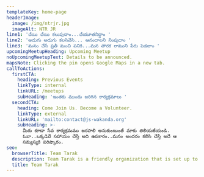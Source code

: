 ```yaml
---
templateKey: home-page
headerImage:
  image: /img/ntrjr.jpg
  imageAlt: NTR JR
line1: 'చేయి చేయి కలుపుదాం...చేయూతనిద్దాం '
line2: 'అడుగు అడుగు కలసివేసి... ఆనందాలని నింపుదాం '
line3: 'మనం చేసే ప్రతీ మంచి పనికి...మన తారక రాముని పేరు పెడదాం '
upcomingMeetupHeading: Upcoming Meetup
noUpcomingMeetupText: Details to be announced.
mapsNote: Clicking the pin opens Google Maps in a new tab.
callToActions:
  firstCTA:
    heading: Previous Events
    linkType: internal
    linkURL: /meetups
    subHeading: 'ఇంతకు ముందు జరిగిన కార్యక్రమాలు '
  secondCTA:
    heading: Come Join Us. Become a Volunteer.
    linkType: external
    linkURL: 'mailto:contact@js-wakanda.org'
    subHeading: >-
      మీరు కూడా సేవ కార్యక్రమము జరపాలి అనుకుంటుంతే మాకు తెలియజేయండి. 
      ఓబా..ఒక్కడివే సహాయం చేస్తే అది ఉపకారం..మనం అందరం కలిసి చేస్తే అదే ఆ
      సమ్యస్యకి పరిష్కారం.
seo:
  browserTitle: Team Tarak
  description: Team Tarak is a friendly organization that is set up to help people in need.
  title: Team Tarak
---
```


